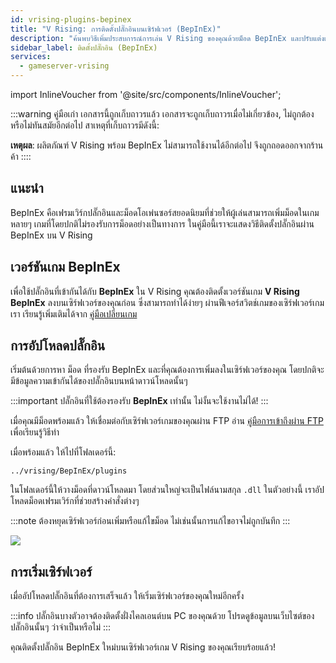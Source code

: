 ```yaml
---
id: vrising-plugins-bepinex
title: "V Rising: การติดตั้งปลั๊กอินบนเซิร์ฟเวอร์ (BepInEx)"
description: "ค้นพบวิธีเพิ่มประสบการณ์การเล่น V Rising ของคุณด้วยม็อด BepInEx และปรับแต่งเซิร์ฟเวอร์ให้เจ๋งขึ้น → เรียนรู้เพิ่มเติมตอนนี้"
sidebar_label: ติดตั้งปลั๊กอิน (BepInEx)
services:
  - gameserver-vrising
---
```


import InlineVoucher from '@site/src/components/InlineVoucher';



:::warning คู่มือเก่า
เอกสารนี้ถูกเก็บถาวรแล้ว เอกสารจะถูกเก็บถาวรเมื่อไม่เกี่ยวข้อง, ไม่ถูกต้อง หรือไม่ทันสมัยอีกต่อไป สาเหตุที่เก็บถาวรมีดังนี้:

**เหตุผล**: ผลิตภัณฑ์ V Rising พร้อม BepInEx ไม่สามารถใช้งานได้อีกต่อไป จึงถูกถอดออกจากร้านค้า
::::

## แนะนำ
BepInEx คือเฟรมเวิร์กปลั๊กอินและม็อดโอเพ่นซอร์สยอดนิยมที่ช่วยให้ผู้เล่นสามารถเพิ่มม็อดในเกมหลายๆ เกมที่โดยปกติไม่รองรับการม็อดอย่างเป็นทางการ ในคู่มือนี้เราจะแสดงวิธีติดตั้งปลั๊กอินผ่าน BepInEx บน V Rising
<InlineVoucher />

## เวอร์ชันเกม BepInEx

เพื่อใช้ปลั๊กอินที่เข้ากันได้กับ **BepInEx** ใน V Rising คุณต้องติดตั้งเวอร์ชันเกม **V Rising BepInEx** ลงบนเซิร์ฟเวอร์ของคุณก่อน ซึ่งสามารถทำได้ง่ายๆ ผ่านฟีเจอร์สวิตช์เกมของเซิร์ฟเวอร์เกมเรา เรียนรู้เพิ่มเติมได้จาก [คู่มือเปลี่ยนเกม](gameserver-gameswitch.md)

## การอัปโหลดปลั๊กอิน

เริ่มต้นด้วยการหา ม็อด ที่รองรับ BepInEx และที่คุณต้องการเพิ่มลงในเซิร์ฟเวอร์ของคุณ โดยปกติจะมีข้อมูลความเข้ากันได้ของปลั๊กอินบนหน้าดาวน์โหลดนั้นๆ

:::important
ปลั๊กอินที่ใช้ต้องรองรับ **BepInEx** เท่านั้น ไม่งั้นจะใช้งานไม่ได้!
:::

เมื่อคุณมีม็อดพร้อมแล้ว ให้เชื่อมต่อกับเซิร์ฟเวอร์เกมของคุณผ่าน FTP อ่าน [คู่มือการเข้าถึงผ่าน FTP](gameserver-ftpaccess.md) เพื่อเรียนรู้วิธีทำ

เมื่อพร้อมแล้ว ให้ไปที่โฟลเดอร์นี้:
```
../vrising/BepInEx/plugins
```

ในโฟลเดอร์นี้ให้วางม็อดที่ดาวน์โหลดมา โดยส่วนใหญ่จะเป็นไฟล์นามสกุล `.dll` ในตัวอย่างนี้ เราอัปโหลดม็อดเฟรมเวิร์กที่ช่วยสร้างคำสั่งต่างๆ

:::note
ต้องหยุดเซิร์ฟเวอร์ก่อนเพิ่มหรือแก้ไขม็อด ไม่เช่นนั้นการแก้ไขอาจไม่ถูกบันทึก
:::

![](https://screensaver01.zap-hosting.com/index.php/s/9xkrPmPMp7YZYWQ/preview)

## การเริ่มเซิร์ฟเวอร์

เมื่ออัปโหลดปลั๊กอินที่ต้องการเสร็จแล้ว ให้เริ่มเซิร์ฟเวอร์ของคุณใหม่อีกครั้ง

:::info
ปลั๊กอินบางตัวอาจต้องติดตั้งฝั่งไคลเอนต์บน PC ของคุณด้วย โปรดดูข้อมูลบนเว็บไซต์ของปลั๊กอินนั้นๆ ว่าจำเป็นหรือไม่
:::

คุณติดตั้งปลั๊กอิน BepInEx ใหม่บนเซิร์ฟเวอร์เกม V Rising ของคุณเรียบร้อยแล้ว!

<InlineVoucher />
